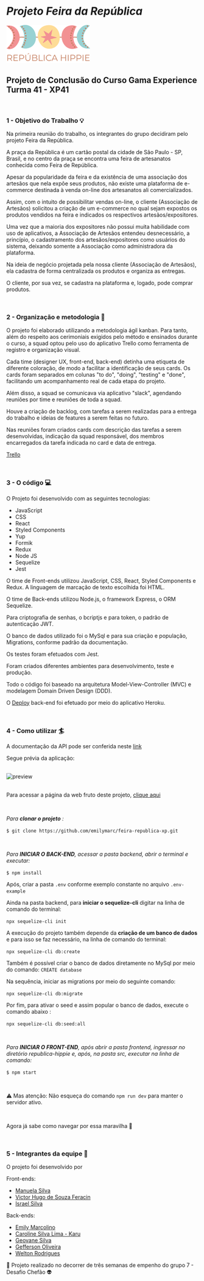 # *Projeto Feira da República*

<p>
  <img src="frontend/republica-hippie/src/assets/logo.png" alt="Logo República Hippie">
</p>

## Projeto de Conclusão do Curso Gama Experience Turma 41 - XP41

<br>

### 1 - Objetivo do Trabalho  :bulb:

   Na primeira reunião do trabalho, os integrantes do grupo decidiram pelo projeto Feira da República. 
   
   A praça da República é um cartão postal da cidade de São Paulo - SP, Brasil, e no centro da praça se encontra uma feira de artesanatos conhecida como Feira de República. 
   
   Apesar da popularidade da feira e da existência de uma associação dos artesãos que nela expõe seus produtos, não existe uma plataforma de e-commerce destinada à venda on-line dos artesanatos ali comercializados. 
   
   Assim, com o intuito de possibilitar vendas on-line, o cliente (Associação de Artesãos) solicitou a criação de um e-commerce no qual sejam expostos os produtos vendidos na feira e indicados os respectivos artesãos/expositores. 
   
   Uma vez que a maioria dos expositores não possui muita habilidade com uso de aplicativos, a Associação de Artesãos entendeu desnecessário, a princípio, o cadastramento dos artesãos/expositores como usuários do sistema, deixando somente a Associação como administradora da plataforma. 
   
   Na ideia de negócio projetada pela nossa cliente (Associação de Artesãos), ela cadastra de forma centralizada os produtos e organiza as entregas. 
   
   O cliente, por sua vez, se cadastra na plataforma e, logado, pode comprar produtos.
 
  <br>
   
### 2 - Organização e metodologia  :office:
  
  O projeto foi elaborado utilizando a metodologia ágil kanban. Para tanto, além do respeito aos cerimoniais exigidos pelo método e ensinados durante o curso, a squad optou pelo uso do aplicativo Trello como ferramenta de registro e organização visual. 
  
  Cada time (designer UX, front-end, back-end) detinha uma etiqueta de diferente coloração, de modo a facilitar a identificação de seus cards. Os cards foram separados em colunas "to do", "doing", "testing" e "done", facilitando um acompanhamento real de cada etapa do projeto. 
  
  Além disso, a squad se comunicava via aplicativo "slack", agendando reuniões por time e reuniões de toda a squad. 
  
  Houve a criação de backlog, com tarefas a serem realizadas para a entrega do trabalho e ideias de features a serem feitas no futuro.
  
  Nas reuniões foram criados cards com descrição das tarefas a serem desenvolvidas, indicação da squad responsável, dos membros encarregados da tarefa indicada no card e data de entrega.  

 [Trello](https://trello.com/b/JJeQFoZq/kanban-geral-grupo-7)
 
  <br>

### 3 - O código  :computer:
  
  O Projeto foi desenvolvido com as seguintes tecnologias:
  
  * JavaScript 
  * CSS 
  * React 
  * Styled Components 
  * Yup
  * Formik
  * Redux 
  * Node JS 
  * Sequelize
  * Jest

  O time de Front-ends utilizou JavaScript, CSS, React, Styled Components e Redux. A linguagem de marcação de texto escolhida foi HTML. 
  
  O time de Back-ends utilizou Node.js, o framework Express, o ORM Sequelize.
  
  Para criptografia de senhas, o bcriptjs e para token, o padrão de autenticação JWT.
  
  O banco de dados utilizado foi o MySql e para sua criação e população, Migrations, conforme padrão da documentação. 
  
  Os testes foram efetuados com Jest. 
 
  Foram criados diferentes ambientes para desenvolvimento, teste e produção. 
  
  Todo o código foi baseado na arquitetura Model-View-Controller (MVC) e modelagem Domain Driven Design (DDD). 
  
  O [Deploy](https://feira-republica.herokuapp.com/) back-end foi efetuado por meio do aplicativo Heroku.
  
   <br>

### 4 - Como utilizar  :surfer: 

  A documentação da API pode ser conferida neste [link](https://documenter.getpostman.com/view/8182997/UzJPMafP)
  
  Segue prévia da aplicação:
   
  <br>
  
  <div>
<img src="https://github.com/emilymarc/feira-republica-xp/blob/main/Republica%20Hippie.gif" alt="preview"/>
</div>
 
 <br>
 
  Para acessar a página da web fruto deste projeto, [clique aqui](https://feira-republica.netlify.app/)

 <br>
   
  *Para **clonar o projeto** :*
  
  ```$ git clone https://github.com/emilymarc/feira-republica-xp.git```
  
  <br>
  
  *Para **INICIAR O BACK-END**, acessar a pasta backend, abrir o terminal e executar:*
  
  ```$ npm install```
  
  Após, criar a pasta ```.env``` conforme exemplo constante no arquivo ```.env-example```

  
  Ainda na pasta backend, para **iniciar o sequelize-cli** digitar na linha de comando do terminal:
  
  ```npx sequelize-cli init```

  A execução do projeto também depende da **criação de um banco de dados** e para isso se faz necessário, na linha de comando do terminal:
  
  ```npx sequelize-cli db:create```
  
  Também é possível criar o banco de dados diretamente no MySql por meio do comando: ```CREATE database```
 
  
  Na sequência, iniciar as migrations por meio do seguinte comando: 
  
  ```npx sequelize-cli db:migrate```
  
  Por fim, para ativar o seed e assim popular o banco de dados, execute o comando abaixo :
  
  ```npx sequelize-cli db:seed:all```

  <br>
  
  
  *Para **INICIAR O FRONT-END**, após abrir a pasta frontend, ingressar no diretório republica-hippie e, após, na pasta src, executar na linha de comando:*
  
  ```$ npm start```
  
  
 <br>
 
  :warning: Mas atenção: Não esqueça do comando ```npm run dev``` para manter o servidor ativo. 
  
 <br> 

  Agora já sabe como navegar por essa maravilha  :ship: 
  
  <br>
  
### 5 - Integrantes da equipe  :crown:
   
  O projeto foi desenvolvido por 
    
  Front-ends: 
  * [Manuela Silva](https://github.com/netuninho)
  * [Victor Hugo de Souza Feracin](https://github.com/victorFeracin)
  * [Israel Silva](https://github.com/israel53)


  Back-ends: 
  * [Emily Marcolino](https://github.com/emilymarc)
  * [Caroline Silva Lima - Karu](https://github.com/karumundo)
  * [Geovane Silva](https://github.com/Projetosgeovane)
  * [Gefferson Oliveira](https://github.com/GeFFz)
  * [Welton Rodrigues](https://github.com/WeltonDev)
                 
                  
:purple_heart: Projeto realizado no decorrer de três semanas de empenho do grupo 7 - Desafio Chefão  :alien: 
